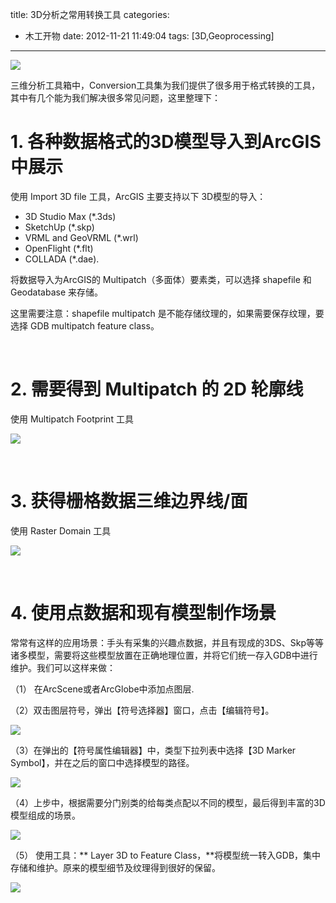 title: 3D分析之常用转换工具
categories:
  - 木工开物
date: 2012-11-21 11:49:04
tags: [3D,Geoprocessing]
---
![](http://img.my.csdn.net/uploads/201211/20/1353395828_6620.png)

三维分析工具箱中，Conversion工具集为我们提供了很多用于格式转换的工具，其中有几个能为我们解决很多常见问题，这里整理下：


# **1. 各种数据格式的3D模型导入到ArcGIS中展示**

使用 Import 3D file 工具，ArcGIS 主要支持以下 3D模型的导入：

 - 3D Studio Max (*.3ds)
 - SketchUp (*.skp)
 - VRML and GeoVRML (*.wrl)
 - OpenFlight (*.flt)
 - COLLADA (*.dae).

将数据导入为ArcGIS的 Multipatch（多面体）要素类，可以选择 shapefile 和 Geodatabase 来存储。

这里需要注意：shapefile multipatch 是不能存储纹理的，如果需要保存纹理，要选择 GDB multipatch feature class。

<br>

# **2. 需要得到 Multipatch 的 2D 轮廓线**

使用 Multipatch Footprint 工具

![](http://img.my.csdn.net/uploads/201211/20/1353403645_1891.gif)

<br>

# **3. 获得栅格数据三维边界线/面**

使用 Raster Domain 工具

![](http://img.my.csdn.net/uploads/201211/20/1353403802_9824.gif)

<br>

# **4. 使用点数据和现有模型制作场景**

常常有这样的应用场景：手头有采集的兴趣点数据，并且有现成的3DS、Skp等等诸多模型，需要将这些模型放置在正确地理位置，并将它们统一存入GDB中进行维护。我们可以这样来做：

（1） 在ArcScene或者ArcGlobe中添加点图层.

（2）双击图层符号，弹出【符号选择器】窗口，点击【编辑符号】。

![](http://img.my.csdn.net/uploads/201211/21/1353459602_7940.png)

（3）在弹出的【符号属性编辑器】中，类型下拉列表中选择【3D Marker Symbol】，并在之后的窗口中选择模型的路径。

![](http://img.my.csdn.net/uploads/201211/21/1353460413_1919.png)

（4）上步中，根据需要分门别类的给每类点配以不同的模型，最后得到丰富的3D模型组成的场景。

![](http://img.my.csdn.net/uploads/201211/21/1353467736_5976.png)

（5） 使用工具：**&nbsp;Layer 3D to Feature Class，**将模型统一转入GDB，集中存储和维护。原来的模型细节及纹理得到很好的保留。

![](http://img.my.csdn.net/uploads/201211/21/1353470343_8027.png)


